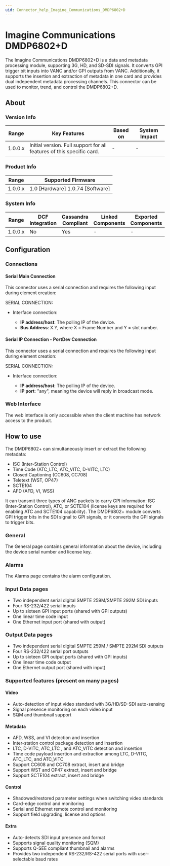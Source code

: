 ```yaml
---
uid: Connector_help_Imagine_Communications_DMDP6802+D
---
```


# Imagine Communications DMDP6802+D

The Imagine Communications DMDP6802+D is a data and metadata processing module, supporting 3G, HD, and SD-SDI signals. It converts GPI trigger bit inputs into VANC and/or GPI outputs from VANC. Additionally, it supports the insertion and extraction of metadata in one card and provides dual independent metadata processing channels. This connector can be used to monitor, trend, and control the DMDP6802+D.

## About

### Version Info

| **Range** | **Key Features**                                                             | **Based on** | **System Impact** |
|-----------|------------------------------------------------------------------------------|--------------|-------------------|
| 1.0.0.x   | Initial version. Full support for all features of this specific card. | \-           | \-                |

### Product Info

| **Range** | **Supported Firmware**               |
|-----------|--------------------------------------|
| 1.0.0.x   | 1.0 \[Hardware\] 1.0.74 \[Software\] |

### System Info

| **Range** | **DCF Integration** | **Cassandra Compliant** | **Linked Components** | **Exported Components** |
|-----------|---------------------|-------------------------|-----------------------|-------------------------|
| 1.0.0.x   | No                  | Yes                     | \-                    | \-                      |

## Configuration

### Connections

#### Serial Main Connection

This connector uses a serial connection and requires the following input during element creation:

SERIAL CONNECTION:

- Interface connection:

  - **IP address/host**: The polling IP of the device.
  - **Bus Address**: X.Y, where X = Frame Number and Y = slot number.

#### Serial IP Connection - PortDev Connection

This connector uses a serial connection and requires the following input during element creation:

SERIAL CONNECTION:

- Interface connection:

  - **IP address/host**: The polling IP of the device.
  - **IP port**: "any", meaning the device will reply in broadcast mode.

### Web Interface

The web interface is only accessible when the client machine has network access to the product.

## How to use

The DMDP6802+ can simultaneously insert or extract the following metadata:

- ISC (Inter-Station Control)
- Time Code (ATC_LTC, ATC_VITC, D-VITC, LTC)
- Closed Captioning (CC608, CC708)
- Teletext (WST, OP47)
- SCTE104
- AFD (AFD, VI, WSS)

It can transmit three types of ANC packets to carry GPI information: ISC (Inter-Station Control), ATC, or SCTE104 (license keys are required for enabling ATC and SCTE104 capability). The DMDP6802+ module converts GPI trigger bits in the SDI signal to GPI signals, or it converts the GPI signals to trigger bits.

### General

The General page contains general information about the device, including the device serial number and license key.

### Alarms

The Alarms page contains the alarm configuration.

### Input Data pages

- Two independent serial digital SMPTE 259M/SMPTE 292M SDI inputs
- Four RS-232/422 serial inputs
- Up to sixteen GPI input ports (shared with GPI outputs)
- One linear time code input
- One Ethernet input port (shared with output)

### Output Data pages

- Two independent serial digital SMPTE 259M / SMPTE 292M SDI outputs
- Four RS-232/422 serial port outputs
- Up to sixteen GPI output ports (shared with GPI inputs)
- One linear time code output
- One Ethernet output port (shared with input)

### Supported features (present on many pages)

#### Video

- Auto-detection of input video standard with 3G/HD/SD-SDI auto-sensing
- Signal presence monitoring on each video input
- SQM and thumbnail support

#### Metadata

- AFD, WSS, and VI detection and insertion
- Inter-station control package detection and insertion
- LTC, D-VITC, ATC_LTC , and ATC_VITC detection and insertion
- Time code payload insertion and extraction among LTC, D-VITC, ATC_LTC, and ATC_VITC
- Support CC608 and CC708 extract, insert and bridge
- Support WST and OP47 extract, insert and bridge
- Support SCTE104 extract, insert and bridge

#### Control

- Shadowed/restored parameter settings when switching video standards
- Card-edge control and monitoring
- Serial and Ethernet remote control and monitoring
- Support field upgrading, license and options

#### Extra

- Auto-detects SDI input presence and format
- Supports signal quality monitoring (SQM)
- Supports Q-SEE compliant thumbnail and alarms
- Provides two independent RS-232/RS-422 serial ports with user-selectable baud rates
